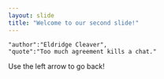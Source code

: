 ```yaml
---
layout: slide
title: "Welcome to our second slide!"
---
```

    "author":"Eldridge Cleaver",
    "quote":"Too much agreement kills a chat."
Use the left arrow to go back!
